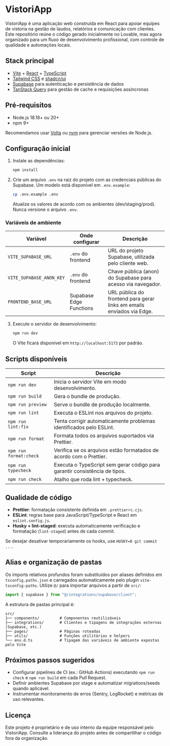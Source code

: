 # VistoriApp

VistoriApp é uma aplicação web construída em React para apoiar equipes de vistoria na gestão de laudos, relatórios e comunicação com clientes. Este repositório reúne o código gerado inicialmente no Lovable, mas agora organizado para um fluxo de desenvolvimento profissional, com controle de qualidade e automações locais.

## Stack principal

- [Vite](https://vitejs.dev) + [React](https://react.dev) + [TypeScript](https://www.typescriptlang.org/)
- [Tailwind CSS](https://tailwindcss.com) e [shadcn/ui](https://ui.shadcn.com)
- [Supabase](https://supabase.com) para autenticação e persistência de dados
- [TanStack Query](https://tanstack.com/query/latest) para gestão de cache e requisições assíncronas

## Pré-requisitos

- Node.js 18.18+ ou 20+
- npm 9+

Recomendamos usar [Volta](https://volta.sh) ou [nvm](https://github.com/nvm-sh/nvm) para gerenciar versões de Node.js.

## Configuração inicial

1. Instale as dependências:

   ```bash
   npm install
   ```

2. Crie um arquivo `.env` na raiz do projeto com as credenciais públicas do Supabase. Um modelo está disponível em `.env.example`:

   ```bash
   cp .env.example .env
   ```

   Atualize os valores de acordo com os ambientes (dev/staging/prod). Nunca versione o arquivo `.env`.

### Variáveis de ambiente

| Variável                 | Onde configurar         | Descrição                                                             |
| ------------------------ | ----------------------- | --------------------------------------------------------------------- |
| `VITE_SUPABASE_URL`      | `.env` do frontend      | URL do projeto Supabase, utilizada pelo cliente web.                  |
| `VITE_SUPABASE_ANON_KEY` | `.env` do frontend      | Chave pública (anon) do Supabase para acesso via navegador.           |
| `FRONTEND_BASE_URL`      | Supabase Edge Functions | URL pública do frontend para gerar links em emails enviados via Edge. |

3. Execute o servidor de desenvolvimento:

   ```bash
   npm run dev
   ```

   O Vite ficará disponível em `http://localhost:5173` por padrão.

## Scripts disponíveis

| Script                 | Descrição                                                                  |
| ---------------------- | -------------------------------------------------------------------------- |
| `npm run dev`          | Inicia o servidor Vite em modo desenvolvimento.                            |
| `npm run build`        | Gera o bundle de produção.                                                 |
| `npm run preview`      | Serve o bundle de produção localmente.                                     |
| `npm run lint`         | Executa o ESLint nos arquivos do projeto.                                  |
| `npm run lint:fix`     | Tenta corrigir automaticamente problemas identificados pelo ESLint.        |
| `npm run format`       | Formata todos os arquivos suportados via Prettier.                         |
| `npm run format:check` | Verifica se os arquivos estão formatados de acordo com o Prettier.         |
| `npm run typecheck`    | Executa o TypeScript sem gerar código para garantir consistência de tipos. |
| `npm run check`        | Atalho que roda lint + typecheck.                                          |

## Qualidade de código

- **Prettier**: formatação consistente definida em `.prettierrc.cjs`.
- **ESLint**: regras base para JavaScript/TypeScript e React em `eslint.config.js`.
- **Husky + lint-staged**: executa automaticamente verificação e formatação (`lint-staged`) antes de cada commit.

Se desejar desativar temporariamente os hooks, use `HUSKY=0 git commit ...`.

## Alias e organização de pastas

Os imports relativos profundos foram substituídos por aliases definidos em `tsconfig.paths.json` e carregados automaticamente pelo plugin `vite-tsconfig-paths`. Utilize `@/` para importar arquivos a partir de `src/`:

```ts
import { supabase } from "@/integrations/supabase/client";
```

A estrutura de pastas principal é:

```
src/
├── components/         # Componentes reutilizáveis
├── integrations/       # Clientes e tipagens de integrações externas (Supabase, etc.)
├── pages/              # Páginas roteadas
├── utils/              # Funções utilitárias e helpers
└── env.d.ts            # Tipagem das variáveis de ambiente expostas pelo Vite
```

## Próximos passos sugeridos

- Configurar pipelines de CI (ex.: GitHub Actions) executando `npm run check` e `npm run build` em cada Pull Request.
- Definir ambientes Supabase por stage e automatizar migrations/seeds quando aplicável.
- Instrumentar monitoramento de erros (Sentry, LogRocket) e métricas de uso relevantes.

## Licença

Este projeto é proprietário e de uso interno da equipe responsável pelo VistoriApp. Consulte a liderança do projeto antes de compartilhar o código fora da organização.
